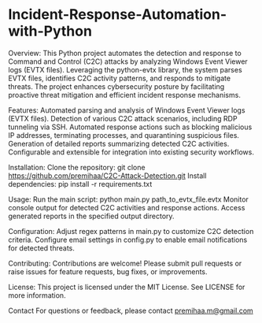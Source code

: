 # Incident-Response-Automation-with-Python

Overview:
This Python project automates the detection and response to Command and Control (C2C) attacks by analyzing Windows Event Viewer logs (EVTX files). Leveraging the python-evtx library, the system parses EVTX files, identifies C2C activity patterns, and responds to mitigate threats. The project enhances cybersecurity posture by facilitating proactive threat mitigation and efficient incident response mechanisms.

Features:
Automated parsing and analysis of Windows Event Viewer logs (EVTX files).
Detection of various C2C attack scenarios, including RDP tunneling via SSH.
Automated response actions such as blocking malicious IP addresses, terminating processes, and quarantining suspicious files.
Generation of detailed reports summarizing detected C2C activities.
Configurable and extensible for integration into existing security workflows.

Installation:
Clone the repository: git clone https://github.com/premihaa/C2C-Attack-Detection.git
Install dependencies: pip install -r requirements.txt

Usage:
Run the main script: python main.py path_to_evtx_file.evtx
Monitor console output for detected C2C activities and response actions.
Access generated reports in the specified output directory.

Configuration:
Adjust regex patterns in main.py to customize C2C detection criteria.
Configure email settings in config.py to enable email notifications for detected threats.

Contributing:
Contributions are welcome! Please submit pull requests or raise issues for feature requests, bug fixes, or improvements.

License:
This project is licensed under the MIT License. See LICENSE for more information.

Contact
For questions or feedback, please contact premihaa.m@gmail.com
